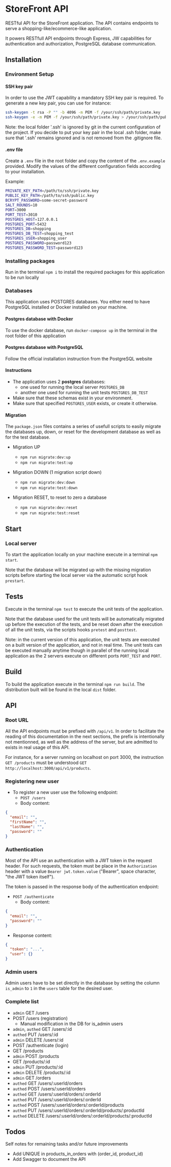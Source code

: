 # StoreFront API

RESTful API for the StoreFront application. The API contains endpoints to serve a shopping-like/ecommerce-like application.

It powers RESTfull API endpoints through Express, JW capabilities for authentication and authorization, PostgreSQL database communication.

## Installation

### Environment Setup

#### SSH key pair

In order to use the JWT capability a mandatory SSH key pair is required.
To generate a new key pair, you can use for instance:

```bash
ssh-keygen -t rsa -P "" -b 4096 -m PEM -f /your/ssh/path/private.key
ssh-keygen -e -m PEM -f /your/ssh/path/private.key > /your/ssh/path/public.key.pub
```

Note: the local folder '.ssh' is ignored by git in the current configuration of the project. If you decide to put your key pair in the local .ssh folder, make sure that '.ssh' remains ignored and is not removed from the .gitignore file.

#### .env file

Create a `.env` file in the root folder and copy the content of the `.env.example` provided.
Modify the values of the different configuration fields according to your installation.

Example:

```bash
PRIVATE_KEY_PATH=/path/to/ssh/private.key
PUBLIC_KEY_PATH=/path/to/ssh/public.key
BCRYPT_PASSWORD=some-secret-password
SALT_ROUNDS=10
PORT=3000
PORT_TEST=3010
POSTGRES_HOST=127.0.0.1
POSTGRES_PORT=5432
POSTGRES_DB=shopping
POSTGRES_DB_TEST=shopping_test
POSTGRES_USER=shopping_user
POSTGRES_PASSWORD=password123
POSTGRES_PASSWORD_TEST=password123
```

### Installing packages

Run in the terminal `npm i` to install the required packages for this application to be run locally

### Databases

This application uses POSTGRES databases. You either need to have PostgreSQL installed or Docker installed on your machine.

#### Postgres database with Docker

To use the docker database, run `docker-compose up` in the terminal in the root folder of this application

#### Postgres database with PostgreSQL

Follow the official installation instruction from the PostgreSQL website

#### Instructions

* The application uses 2 **postgres** databases:
  * one used for running the local server `POSTGRES_DB`
  * another one used for running the unit tests `POSTGRES_DB_TEST`
* Make sure that these schemas exist in your environment.
* Make sure that specified `POSTGRES_USER` exists, or create it otherwise.

#### Migration

The `package.json` files contains a series of usefull scripts to easily migrate the databases up, down, or reset for the development database as well as for the test database.

* Migration UP
  * `npm run migrate:dev:up`
  * `npm run migrate:test:up`

* Migration DOWN (1 migration script down)
  * `npm run migrate:dev:down`
  * `npm run migrate:test:down`

* Migration RESET, to reset to zero a database
  * `npm run migrate:dev:reset`
  * `npm run migrate:test:reset`

## Start

### Local server

To start the application locally on your machine execute in a terminal `npm start`.

Note that the database will be migrated up with the missing migration scripts before starting the local server via the automatic script hook `prestart`.

## Tests

Execute in the terminal `npm test` to execute the unit tests of the application.

Note that the database used for the unit tests will be automatically migrated up before the execution of the tests, and be reset down after the execution of all the unit tests, via the scripts hooks `pretest` and `posttest`.

Note: in the current version of this application, the unit tests are executed on a built version of the application, and not in real time. The unit tests can be executed manually anytime though in parallel of the running local application as the 2 servers execute on different ports `PORT_TEST` and `PORT`.

## Build

To build the application execute in the terminal `npm run build`. The distribution built will be found in the local `dist` folder.

## API

### Root URL

All the API endpoints must be prefixed with `/api/v1`. In order to facilitate the reading of this documentation in the next sections, the prefix is intentionally not mentionned, as well as the address of the server, but are admitted to exists in real usage of this API.

For instance, for a server running on localhost on port 3000, the instruction `GET /products` must be understood `GET http://localhost:3000/api/v1/products`.

### Registering new user

* To register a new user use the following endpoint:
  * `POST /users`
  * Body content:

```json
{
  "email": "",
  "firstName": "",
  "lastName": "",
  "password": ""
}
```

### Authentication

Most of the API use an authentication with a JWT token in the request header. For such requests, the token must be place in the `Authorization` header with a value `Bearer jwt.token.value` ("Bearer", space character, "the JWT token itself").

The token is passed in the response body of the authentication endpoint:

* `POST /authenticate`
  * Body content:

```json
{
  "email": "",
  "password": ""
}
```

* Response content:

```json
{
  "token": "...",
  "user": {}
}
```

### Admin users

Admin users have to be set directly in the database by setting the column `is_admin` to `1` in the `users` table for the desired user.

### Complete list

* `admin` GET /users
* POST /users (registration)
  * Manual modification in the DB for is_admin users
* `admin`, `authed` GET /users/:id
* `authed` PUT /users/:id
* `admin` DELETE /users/:id
* POST /authenticate (login)
* GET /products
* `admin` POST /products
* GET /products/:id
* `admin` PUT /products/:id
* `admin` DELETE /products/:id
* `admin` GET /orders
* `authed` GET /users/:userId/orders
* `authed` POST /users/:userId/orders
* `authed` GET /users/:userId/orders/:orderId
* `authed` PUT /users/:userId/orders/:orderId
* `authed` POST /users/:userId/orders/:orderId/products
* `authed` PUT /users/:userId/orders/:orderId/products/:productId
* `authed` DELETE /users/:userId/orders/:orderId/products/:productId

## Todos

Self notes for remaining tasks and/or future improvements

* Add UNIQUE in products_in_orders with (order_id, product_id)
* Add Swagger to document the API

